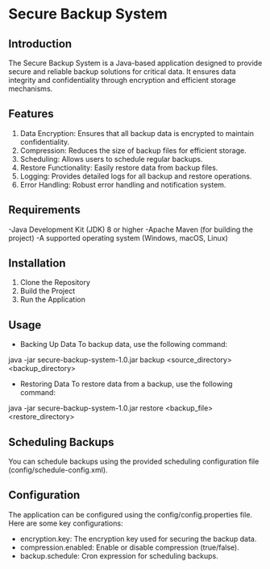# Secure Backup System

## Introduction

The Secure Backup System is a Java-based application designed to provide secure and reliable backup solutions for critical data. It ensures data integrity and confidentiality through encryption and efficient storage mechanisms.

## Features
1. Data Encryption: Ensures that all backup data is encrypted to maintain confidentiality.
2. Compression: Reduces the size of backup files for efficient storage.
3. Scheduling: Allows users to schedule regular backups.
4. Restore Functionality: Easily restore data from backup files.
5. Logging: Provides detailed logs for all backup and restore operations.
6. Error Handling: Robust error handling and notification system.

## Requirements
-Java Development Kit (JDK) 8 or higher
-Apache Maven (for building the project)
-A supported operating system (Windows, macOS, Linux)

## Installation
1. Clone the Repository
2. Build the Project
3. Run the Application

## Usage
- Backing Up Data
To backup data, use the following command:

java -jar secure-backup-system-1.0.jar backup <source_directory> <backup_directory>

- Restoring Data
To restore data from a backup, use the following command:

java -jar secure-backup-system-1.0.jar restore <backup_file> <restore_directory>

## Scheduling Backups
You can schedule backups using the provided scheduling configuration file (config/schedule-config.xml).

## Configuration
The application can be configured using the config/config.properties file. Here are some key configurations:

- encryption.key: The encryption key used for securing the backup data.
- compression.enabled: Enable or disable compression (true/false).
- backup.schedule: Cron expression for scheduling backups.

